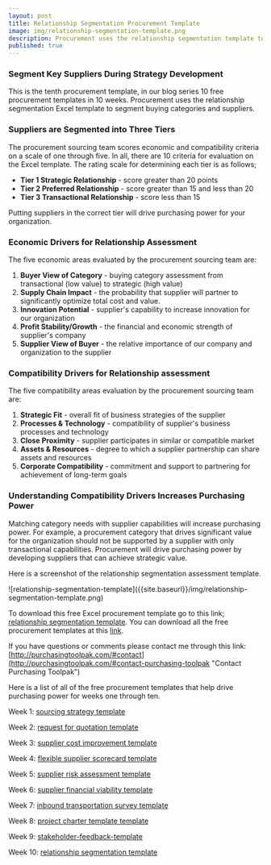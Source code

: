 ```yaml
---
layout: post
title: Relationship Segmentation Procurement Template
image: img/relationship-segmentation-template.png
description: Procurement uses the relationship segmentation template to segment buying categories and suppliers.
published: true
---
```

### Segment Key Suppliers During Strategy Development

This is the tenth procurement template, in our blog series 10 free procurement templates in 10 weeks. Procurement uses the relationship segmentation Excel template to segment buying categories and suppliers.

### Suppliers are Segmented into Three Tiers

The procurement sourcing team scores economic and compatibility criteria on a scale of one through five. In all, there are 10 criteria for evaluation on the Excel template. The rating scale for determining each tier is as follows;

* **Tier 1 Strategic Relationship** - score greater than 20 points
* **Tier 2 Preferred Relationship** - score greater than 15 and less than 20
* **Tier 3 Transactional Relationship** - score less than 15

Putting suppliers in the correct tier will drive purchasing power for your organization.
<!--more-->

### Economic Drivers for Relationship Assessment ###

The five economic areas evaluated by the procurement sourcing team are:
1. **Buyer View of Category** - buying category assessment from transactional (low value) to strategic (high value)
2. **Supply Chain Impact** - the probability that supplier will partner to significantly optimize total cost and value.
3. **Innovation Potential** - supplier's capability to increase innovation for our organization
4. **Profit Stability/Growth** - the financial and economic strength of supplier's company
5. **Supplier View of Buyer** - the relative importance of our company and organization to the supplier

### Compatibility Drivers for Relationship assessment ###

The five compatibility areas evaluation by the procurement sourcing team are:
1. **Strategic Fit** - overall fit of business strategies of the supplier
2. **Processes & Technology** - compatibility of supplier's business processes and technology
3. **Close Proximity** - supplier participates in similar or compatible market
4. **Assets & Resources** - degree to which a supplier partnership can share assets and resources
5. **Corporate Compatibility** - commitment and support to partnering for achievement of long-term goals

### Understanding Compatibility Drivers Increases Purchasing Power ###

Matching category needs with supplier capabilities will increase purchasing power. For example, a procurement category that drives significant value for the organization should not be supported by a supplier with only transactional capabilities. Procurement will drive purchasing power by developing suppliers that can achieve strategic value.

Here is a screenshot of the relationship segmentation assessment template.
<div style="text-align:left" markdown="1">
 ![relationship-segmentation-template]({{site.baseurl}}/img/relationship-segmentation-template.png)
</div>

To download this free Excel procurement template go to this link; <a href="https://github.com/purchasingtoolpak/purchasingtoolpak/raw/master/strategic-sourcing/strategy-development/relationship-segmentation-template.xlsx">relationship segmentation template</a>. You can download all the free procurement templates at this <a href="http://purchasingtoolpak.com/#download-procurement-templates">link</a>.

If you have questions or comments please contact me through this link:
[http://purchasingtoolpak.com/#contact](http://purchasingtoolpak.com/#contact-purchasing-toolpak "Contact Purchasing Toolpak")

Here is a list of all of the free procurement templates that help drive purchasing power for weeks one through ten.  

Week 1:	[sourcing strategy template]({{site.baseurl}}/2017/04/07/sourcing-strategy-template)

Week 2:	[request for quotation template]({{site.baseurl}}/2017/04/14/request-for-quotation-template)

Week 3:	[supplier cost improvement template]({{site.baseurl}}/2017/04/21/supplier-cost-improvement-template)

Week 4: [flexible supplier scorecard template]({{site.baseurl}}/2017/04/28/flexible-supplier-scorecard-template)

Week 5: [supplier risk assessment template]({{site.baseurl}}/2017/05/05/risk-assessment-template)

Week 6: [supplier financial viability template]({{site.baseurl}}/2017/05/12/supplier-financial-viability-template)

Week 7: [inbound transportation survey template]({{site.baseurl}}/2017/05/19/inbound-transportation-survey-template)

Week 8: [project charter template template]({{site.baseurl}}/2017/05/23/project-charter-template)

Week 9: [stakeholder-feedback-template]({{site.baseurl}}/2017/06/02/stakeholder-feedback-template)

Week 10: [relationship segmentation template]({{site.baseurl}}/2017/06/10/relationship-segmentation-template)
